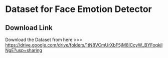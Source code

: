 # Dataset for Face Emotion Detector
## Download Link

Download the Dataset from here >>> https://drive.google.com/drive/folders/1tN8VCmUrXbF5jM8ICcyW_BYFoqkjlNgE?usp=sharing
